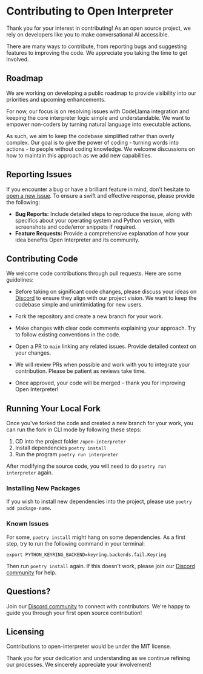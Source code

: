 # Contributing to Open Interpreter 

Thank you for your interest in contributing! As an open source project, we rely on developers like you to make conversational AI accessible.

There are many ways to contribute, from reporting bugs and suggesting features to improving the code. We appreciate you taking the time to get involved.

## Roadmap

We are working on developing a public roadmap to provide visibility into our priorities and upcoming enhancements.

For now, our focus is on resolving issues with CodeLlama integration and keeping the core interpreter logic simple and understandable. We want to empower non-coders by turning natural language into executable actions.

As such, we aim to keep the codebase simplified rather than overly complex. Our goal is to give the power of coding - turning words into actions - to people without coding knowledge. We welcome discussions on how to maintain this approach as we add new capabilities.

## Reporting Issues

If you encounter a bug or have a brilliant feature in mind, don't hesitate to [open a new issue](https://github.com/KillianLucas/open-interpreter/issues/new/choose). To ensure a swift and effective response, please provide the following:

- **Bug Reports:** Include detailed steps to reproduce the issue, along with specifics about your operating system and Python version, with screenshots and code/error snippets if required.
- **Feature Requests:** Provide a comprehensive explanation of how your idea benefits Open Interpreter and its community.

## Contributing Code

We welcome code contributions through pull requests. Here are some guidelines:

- Before taking on significant code changes, please discuss your ideas on [Discord] to ensure they align with our project vision. We want to keep the codebase simple and unintimidating for new users.

- Fork the repository and create a new branch for your work.

- Make changes with clear code comments explaining your approach. Try to follow existing conventions in the code.

- Open a PR to `main` linking any related issues. Provide detailed context on your changes.

- We will review PRs when possible and work with you to integrate your contribution. Please be patient as reviews take time. 

- Once approved, your code will be merged - thank you for improving Open Interpreter!

## Running Your Local Fork

Once you've forked the code and created a new branch for your work, you can run the fork in CLI mode by following these steps:

1. CD into the project folder `/open-interpreter`
2. Install dependencies `poetry install`
3. Run the program `poetry run interpreter`

After modifying the source code, you will need to do `poetry run interpreter` again.

### Installing New Packages

If you wish to install new dependencies into the project, please use `poetry add package-name`.

### Known Issues

For some, `poetry install` might hang on some dependencies. As a first step, try to run the following command in your terminal:  
  
`export PYTHON_KEYRING_BACKEND=keyring.backends.fail.Keyring`  
  
Then run `poetry install` again. If this doesn't work, please join our [Discord community][discord] for help.

## Questions?

Join our [Discord community][discord] to connect with contributors. We're happy to guide you through your first open source contribution!

## Licensing

Contributions to open-interpreter would be under the MIT license. 

Thank you for your dedication and understanding as we continue refining our processes. We sincerely appreciate your involvement!

[discord]: https://discord.gg/6p3fD6rBVm
